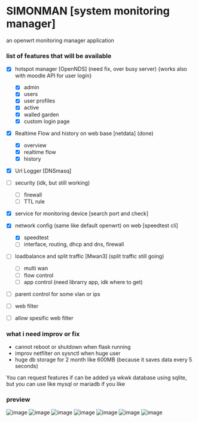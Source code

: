 # SIMONMAN [system monitoring manager]
an openwrt monitoring manager application

### list of features that will be available
- [x] hotspot manager [OpenNDS] (need fix, over busy server) {works also with moodle API for user login}
  - [x] admin
  - [x] users
  - [x] user profiles
  - [x] active
  - [x] walled garden
  - [x] custom login page
- [x] Realtime Flow and history on web base [netdata] (done)
  - [x] overview
  - [x] realtime flow
  - [x] history
- [x] Url Logger [DNSmasq]
- [ ] security (idk, but still working)
  - [ ] firewall
  - [ ] TTL rule
- [x] service for monitoring device [search port and check]
- [x] network config (same like default openwrt) on web [speedtest cli]
  - [x] speedtest
  - [ ] interface, routing, dhcp and dns, firewall
- [ ] loadbalance and split traffic [Mwan3] (split traffic still going)
  - [ ] multi wan
  - [ ] flow control
  - [ ] app control (need librarry app, idk where to get)
- [ ] parent control for some vlan or ips
- [ ] web filter
- [ ] allow spesific web filter


### what i need improv or fix
- cannot reboot or shutdown when flask running
- improv netfilter on sysnctl when huge user
- huge db storage for 2 month like 600MB (because it saves data every 5 seconds)

You can request features if can be added ya wkwk
database using sqlite, but you can use like mysql or mariadb if you like

### preview
![image](https://github.com/sidiqsanjaya/SIMONMAN/assets/44673223/e194320c-f00c-44d3-8e79-016c13dbc1a8)
![image](https://github.com/sidiqsanjaya/SIMONMAN/assets/44673223/4f65b052-7dfb-42cb-9f51-a4b508ad1233)
![image](https://github.com/sidiqsanjaya/SIMONMAN/assets/44673223/8b7e2215-6365-4553-9784-b81a9746e6f4)
![image](https://github.com/sidiqsanjaya/SIMONMAN/assets/44673223/d0bbbb88-3588-4c13-9a0d-d0bcd6ddfe22)
![image](https://github.com/sidiqsanjaya/SIMONMAN/assets/44673223/6e1e9364-98b6-4adf-8b9a-e9f8a73cfd2f)
![image](https://github.com/sidiqsanjaya/SIMONMAN/assets/44673223/3d022581-3e41-4349-8efe-2ba9c88f009d)
![image](https://github.com/sidiqsanjaya/SIMONMAN/assets/44673223/a0053eda-2c05-4fd4-b74a-18a7e8b6f181)












